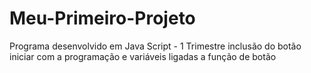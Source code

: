 # Meu-Primeiro-Projeto
Programa desenvolvido em Java Script - 1 Trimestre
inclusão do botão iniciar com a programação e variáveis ligadas a função de botão
